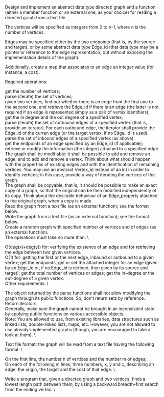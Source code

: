 Design and implement an abstract data type directed graph and a function (either a member function or an external one, as your choice) for reading a directed graph from a text file.

The vertices will be specified as integers from 0 to n-1, where n is the number of vertices.

Edges may be specified either by the two endpoints (that is, by the source and target), or by some abstract data type Edge_id (that data type may be a pointer or reference to the edge representation, but without exposing the implementation details of the graph).

Additionally, create a map that associates to an edge an integer value (for instance, a cost).

Required operations:

get the number of vertices; \
parse (iterate) the set of vertices; \
given two vertices, find out whether there is an edge from the first one to the second one, and retrieve the Edge_id if there is an edge (the latter is not required if an edge is represented simply as a pair of vertex identifiers); \
get the in degree and the out degree of a specified vertex; \
parse (iterate) the set of outbound edges of a specified vertex (that is, provide an iterator). For each outbound edge, the iterator shall provide the Edge_id of the curren edge (or the target vertex, if no Edge_id is used). \
parse the set of inbound edges of a specified vertex (as above); \
get the endpoints of an edge specified by an Edge_id (if applicable); \
retrieve or modify the information (the integer) attached to a specified edge. \
The graph shall be modifiable: it shall be possible to add and remove an edge, and to add and remove a vertex. Think about what should happen with the properties of existing edges and with the identification of remaining vertices. You may use an abstract Vertex_id instead of an int in order to identify vertices; in this case, provide a way of iterating the vertices of the graph. \
The graph shall be copyable, that is, it should be possible to make an exact copy of a graph, so that the original can be then modified independently of its copy. Think about the desirable behaviour of an Edge_property attached to the original graph, when a copy is made. \
Read the graph from a text file (as an external function); see the format below. \
Write the graph from a text file (as an external function); see the format below. \
Create a random graph with specified number of vertices and of edges (as an external function). \
The operations must take no more than: \

O(deg(x)+deg(y)) for: verifying the existence of an edge and for retrieving the edge between two given vertices. \
O(1) for: getting the first or the next edge, inbound or outbound to a given vertex; get the endpoints, get or set the attached integer for an edge (given by an Edge_id or, if no Edge_id is defined, then given by its source and target); get the total number of vertices or edges; get the in-degree or the out-degree of a given vertex. \
Other requirements: \

The object returned by the parse functions shall not allow modifying the graph through its public functions. So, don't return sets by reference. Return iterators. \
Generally, make sure the graph cannot be brought in an inconsistent state by applying public functions on various accessible objects. \
Note: You are allowed to use, from existing libraries, data structures such as linked lists, double-linked lists, maps, etc. However, you are not allowed to use already-implemented graphs (though, you are encouraged to take a look at them). \

Text file format: the graph will be read from a text file having the following format: \

On the first line, the number n of vertices and the number m of edges; \
On each of the following m lines, three numbers, x, y and c, describing an edge: the origin, the target and the cost of that edge. \

Write a program that, given a directed graph and two vertices, finds a lowest length path between them, by using a backward breadth-first search from the ending vertex. \
